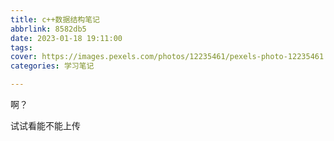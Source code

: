 ```yaml
---
title: c++数据结构笔记
abbrlink: 8582db5
date: 2023-01-18 19:11:00
tags:
cover: https://images.pexels.com/photos/12235461/pexels-photo-12235461.jpeg?auto=compress&cs=tinysrgb&w=1260&h=750&dpr=1
categories: 学习笔记

---
```








啊？



试试看能不能上传
